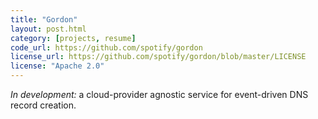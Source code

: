 ```yaml
---
title: "Gordon"
layout: post.html
category: [projects, resume]
code_url: https://github.com/spotify/gordon
license_url: https://github.com/spotify/gordon/blob/master/LICENSE
license: "Apache 2.0"
---
```


_In development:_ a cloud-provider agnostic service for event-driven DNS record creation. 
